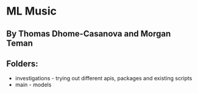 # ML Music
## By Thomas Dhome-Casanova and Morgan Teman

## Folders:
- investigations - trying out different apis, packages and existing scripts
- main - models